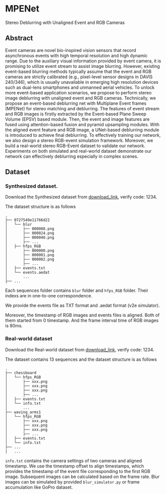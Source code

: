 # MPENet

Stereo Deblurring with Unaligned Event and RGB Cameras

## Abstract

Event cameras are novel bio-inspired vision sensors that record asynchronous events with high temporal resolution and high dynamic range.
Due to the auxiliary visual information provided by event camera, it is promising to utilize event stream to assist image blurring.
However, existing event-based blurring methods typically assume that the event and RGB cameras are strictly calibrated (e.g., pixel-level sensor designs in DAVIS 240/346), which is usually unavailable in emerging high resolution devices such as dual-lens smartphones and unmanned aerial vehicles.
To unlock more event-based application scenarios, we propose to perform stereo image deblurring with unaligned event and RGB cameras.
Technically, we propose an event-based deblurring net with Multiplane Event frames (MPENet) for stereo matching and deblurring.
The features of event stream and RGB images is firstly extracted by the Event-based Plane Sweep Volume (EPSV) based module.
Then, the event and image features are fused using attention-based fusion and pyramid upsampling modules.
With the aligned event feature and RGB image, a UNet-based deblurring module is introduced to achieve final deblurring.
To effectively training our network, we also design a stereo RGB-event simulation framework.
Moreover, we build a real-world stereo RGB-Event dataset to validate our network.
Experiments on both simulated and real-world dataset demonstrate our network can effectively deblurring especially in complex scenes.

## Dataset
### Synthesized dataset.
Download the Synthesized dataset from [download_link](https://pan.baidu.com/s/11guCfQbra748LVzUEZpzuw), verify code: 1234. 

The dataset structure is as follows

```
.
├── 0727549e11766d22
│   └── blur
│       ├── 000008.png
│       ├── 000024.png
│       ├── 000040.png
│       ├── ...
│   ├── hfps_RGB
│       ├── 000000.png
│       ├── 000001.png
│       ├── 000002.png
│       ├── ...
│   ├── events.txt
│   └── events.aedat
│       ...
├── ...
```

Each sequences folder contains `blur` folder and `hfps_RGB` folder. Their indexs are in one-to-one correspondence.

We provide the events file as TXT format and .aedat format (v2e simulator).

Moreover, the timestamp of RGB images and events files is aligned. Both of them started from 0 timestamp. And the frame interval time of RGB images is 80ms.

### Real-world dataset
Download the Real-world dataset from [download_link](), verify code: 1234.

The dataset contains 13 sequences and the dataset structure is as follows
```
.
├── chessboard
│   └── hfps_RGB
│       ├── xxx.png
│       ├── xxx.png
│       ├── xxx.png
│       ├── ...
│   ├── events.txt
│   └── info.txt
│       ...
├── waving_arms1
│   └── hfps_RGB
│       ├── xxx.png
│       ├── xxx.png
│       ├── xxx.png
│       ├── ...
│   ├── events.txt
│   └── info.txt
├── ...
|   ...

```
`info.txt` contains the camera settings of two cameras and aligned timestamp.
We use the timestamp offset to align timestamps, which provides the timestamp of the event file corresponding to the first RGB image. Subsequent images can be calculated based on the frame rate.
Blur images can be simulated by provided `blur_simulator.py` or frame accumulation like GoPro dataset.
